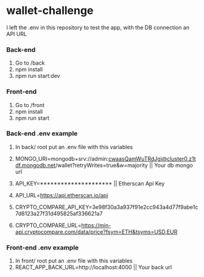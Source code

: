 # wallet-challenge

I left the .env in this repository to test the app, with the DB connection an API URL

### Back-end

1. Go to /back
2. npm install
3. npm run start:dev

### Front-end

1. Go to /front
2. npm install
3. npm run start

### Back-end .env example
1. In back/ root put an .env file with this variables
2. MONGO_URI=mongodb+srv://admin:cwaasQamWuTRdJgj@cluster0.z1tdf.mongodb.net/wallet?retryWrites=true&w=majority || Your db mongo url
3. API_KEY=********************* || Etherscan Api Key
4. API_URL=https://api.etherscan.io/api

5. CRYPTO_COMPARE_API_KEY=3e98f30a3a937f91e2cc943a4d77f9abe1c7d8123a27f31d495825af336621a7
6. CRYPTO_COMPARE_URL=https://min-api.cryptocompare.com/data/price?fsym=ETH&tsyms=USD,EUR

### Front-end .env example
1. In front/ root put an .env file with this variables
2. REACT_APP_BACK_URL=http://localhost:4000 || Your back url
